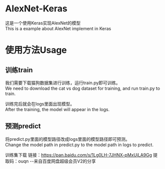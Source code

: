 # AlexNet-Keras
这是一个使用Keras实现AlexNet的模型  
This is a example about AlexNet implement in Keras

# 使用方法Usage
## 训练train
我们需要下载猫狗数据集进行训练，运行train.py即可训练。  
We need to download the cat vs dog dataset for training, and run train.py to train.  

训练完后就会在logs里面出现模型。  
After the training, the model will appear in the logs.
## 预测predict
将predict.py里面的模型路径改成logs里面的模型路径即可预测。  
Change the model path in predict.py to the model path in logs to predict.


训练集下载
链接：https://pan.baidu.com/s/1Lg0LH-7JHNX-pMxUjLA9Gg 
提取码：ouqn 
--来自百度网盘超级会员V2的分享
